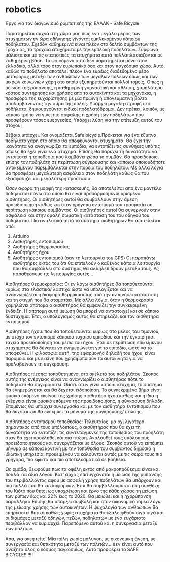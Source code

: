 # robotics
Έργο για τον διαγωνισμό ρομποτικής της ΕΛΛΑΚ - Safe Bicycle


Παρατηρείται συχνά στη χώρα μας πως ένα μεγάλο μέρος των ατυχημάτων εν ώρα οδήγησης γίνονται εμπλεκομένου κάποιου ποδηλάτου. Σχεδόν καθημερινά είναι πλέον στο δελτίο συμβάντων της Τροχαίας, τα τροχαία ατυχήματα με την εμπλοκή ποδηλάτων. Σύμφωνα, μάλιστα και με τις στατιστικές τα ατυχήματα αυτά πολλαπλασιάζονται σε καθημερινή βάση. Το φαινόμενο αυτό δεν παρατηρείται μόνο στον ελλαδικό, αλλά τόσο στον ευρωπαϊκό όσο και στον παγκόσμιο χώρο. Αυτό, καθώς το ποδήλατο αποτελεί πλέον ένα ευρέως διαδεδομένο μέσο μεταφοράς μεταξύ των ανθρώπων των μεγάλων πόλεων όπως και των μικρών κοινωνιών χάρη στο οποίο εξυπηρετούνται πολλοί τομείς. Όπως η μείωση της ρύπανσης, η καθημερινή γυμναστική και άθληση, χαμηλότερο κόστος συντήρησης και χρήσης από το αυτοκίνητο και τα μηχανάκια, η προσφορά της ευχαρίστησης με μία πρωινή ή απογευματινή βόλτα απολαμβάνοντας την αύρα της πόλης. Υπάρχει μεγάλη στροφή στα ποδήλατα, δημιουργούνται ειδικοί ποδηλατόδρομοι. 
Δεν πρέπει, λοιπόν, με κάποιο τρόπο να γίνει πιο ασφαλής η χρήση των ποδηλάτων που προσφέρουν τόσες ευεργεσίες; Υπάρχει λύση για την επίτευξη αυτού του στόχου; 

Βέβαια υπάρχει. Και ονομάζεται Safe bicycle.Πρόκειται για ένα έξυπνο ποδήλατο χάρη στο οποίο θα αποφεύγονται ατυχήματα. Θα έχει την ικανότητα να αναγνωρίζει τα εμπόδια, να εντοπίζει τις συνθήκες υπό τις οποίες θα έχει γίνει ένα ατύχημα. Επίσης θα παρέχει τη δυνατότητα να εντοπιστεί η τοποθεσία που λαμβάνει χώρα το συμβάν. Θα προειδοποιεί επίσης τον ποδηλάτη σε περίπτωση σύγκρουσης και κάποιου οποιουδήποτε αντικειμένου παρεμβάλλεται στην πορεία του ποδηλάτου.   Με άλλα λόγια θα προσφέρει μεγαλύτερη ασφάλεια στον ποδηλάτη καθώς θα του εξασφαλίζει και μεγαλύτερη προστασία.

Όσον αφορά τη μορφή της κατασκευής, θα αποτελείται από ένα μοντέλο ποδηλάτου πάνω στο οποίο θα είναι προσαρμοσμένοι ορισμένοι αισθητήρες. Οι αισθητήρες αυτοί θα συμβάλλουν στην άμεση προειδοποίηση καθώς και στον γρήγορο εντοπισμό του τραυματία σε περίπτωση κάποιου συμβάντος. Οι αισθητήρες αυτοί θα συνεργούν στην ασφάλεια και στην ομαλή σωματική κατάσταση του του οδηγού του ποδηλάτου. Πιο αναλυτικά αυτό το σύστημα αισθητήρων θα αποτελείται από:

1. Arduino
2. Αισθητήρες εντοπισμού
3. Αισθητήρες θερμοκρασίας
4. Αισθητήρες ήχου 
5. Αισθητήρες εντοπισμού (σαν τη λειτουργία του GPS)
Οι παραπάνω αισθητήρες εκτός του ότι θα επιτελούν ο καθένας κάποια λειτουργία που θα συμβάλλει στο σύστημα, θα αλληλεπιδρούν μεταξύ τους. Ας παραθέσουμε τις λειτουργίες αυτές…

Αισθητήρες θερμοκρασίας: Οι εν λόγω αισθητήρες θα τοποθετούνται κυρίως στα ελαστικά/ λάστιχα ώστε να υπολογίζεται και να αναγνωρίζεται η διαφορά θερμοκρασίας από την εν κινήσει κατάσταση και τη στιγμή που θα σταματάει. Με άλλα λόγια, όταν η θερμοκρασία χαμηλώνει απότομα ο αισθητήρας θα εμφανίζει την συγκεκριμένη ένδειξη. Η απότομη αυτή μείωση θα μπορεί να αντιστοιχεί και σε κάποιο δυστύχημα. Έτσι, ο υπολογισμός αυτός θα επηρεάζει και τον αισθητήρα εντοπισμού.

Αισθητήρες ήχου: που θα τοποθετούνται κυρίως στο μέλος του τιμονιού, με στόχο τον εντοπισμό κάποιου τυχαίου εμποδίου και την έγκαιρη και ταχεία προειδοποίηση του μέσω του ήχου. Έτσι σε περίπτωση επικείμενου ατυχήματος θα δύναται να ενημερώνεται για το εμπόδιο, ώστε να το αποφεύγει. Η φιλοσοφία αυτή, της εφαρμογής δηλαδή του ήχου, είναι παρόμοια και με εκείνη που χρησιμοποιούν τα αυτοκίνητα για να προλαβαίνουν τη σύγκρουση.

Αισθητήρες πίεσης: τοποθετημένοι στο σκελετό του ποδηλάτου. Σκοπός αυτής της ενέργειας είναι να αναγνωρίζει ο αισθητήρας πότε το ποδήλατο θα συγκρουστεί. Οπότε όταν γίνει κάποιο ατύχημα, το σύστημα θα ενημερώνεται και θα δέχεται ειδοποίηση. Το συγκεκριμένο βήμα είναι φυσικό επόμενο εκείνου της χρήσης αισθητήρα ήχου καθώς και η ίδια η ενέργεια είναι φυσικό επόμενο της προειδοποίησης, η σύγκρουση δηλάδη. Επομένως θα υπάρχει συνεργασία και με τον αισθητήρα εντοπισμού που θα δέχεται και θα εκπέμπει το μήνυμα της σύγκρουσης/ πτώσης.

Αισθητήρες εντοπισμού τοποθεσίας: Τελευταίος, μα όχι λιγότερο σημαντικός από τους υπόλοιπους, ο αισθητήρας που θα έχει τη δυνατότητα να εντοπίζει τις συντεταγμένες της τοποθεσίας του ποδηλάτη όταν θα έχει προκληθεί κάποια πτώση. Ακολουθεί τους υπόλοιπους προειδοποιητικούς και συνεργάζεται με όλους. Σκοπός αυτού να εκπέμπει μήνυμα σε κάποια κοντινή με την τοποθεσία του συμβάντος δημόσια ή ιδιωτική υπηρεσία, προκειμένου να καλούνται αυτές με τις σειρά τους πιο γρήγορα, πιο εφικτά και πιο αποτελεσματικά σε βοήθεια.

Ως ομάδα, θεωρούμε πως τα οφέλη εκτός από μακροπρόθεσμα είναι και πολλά και άξια λόγου. Κατ’ αρχάς επιτυγχάνεται η μείωση της ρύπανσης του περιβάλλοντος αφού με ασφαλή χρήση ποδηλάτων θα υπάρχουν και πιο πολλά που θα κυκλοφορούν. Έτσι θα συμβάλλουμε και στη συνθήκη του Κιότο που θέτει ως υποχρέωση και έργο της κάθε χώρας τη μείωση των ρύπων έως και 22% έως το 2020. Θα μειωθεί και η ηχορύπανση παράλληλα Επίσης θα υπάρξει συμβολή και στον οικονομικό τομέα λόγω της μείωσης χρήσης των αυτοκινήτων. Η ψυχολογία των ανθρώπων θα επηρεαστεί θετικά καθώς χωρίς ατυχήματα θα εξαλειφθούν σιγά σιγά και οι διαμάχες μεταξύ οδηγών, πεζών, ποδηλατών με ένα ευχάριστο περιβάλλον να κυριαρχεί. Παρεπόμενο αυτού και η συνεργασία μεταξύ των πολιτών.

Άρα, για σκεφτείτε! Μία πόλη χωρίς μόλυνση, με οικονομική άνεση, με συνεργασία και θετικότητα μεταξύ των πολιτών… Δεν είναι αυτό που αναζητά όλος ο κόσμος παγκοσμίως; Αυτό προσφέρει το SAFE BICYCLE!!!!!!!
